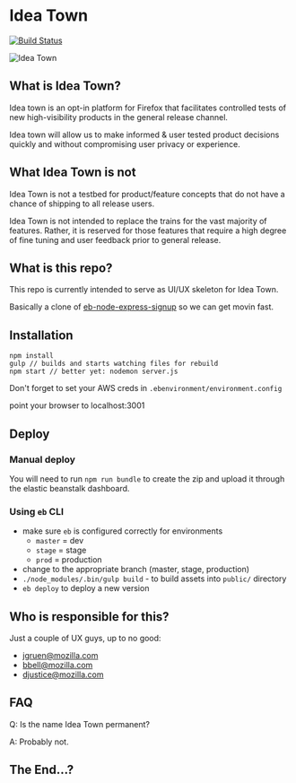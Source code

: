 # Idea Town

[![Build Status](https://travis-ci.org/mozilla/idea-town.svg?branch=master)](https://travis-ci.org/mozilla/idea-town)

![Idea Town](https://raw.githubusercontent.com/mozilla/idea-town/master/src/images/town%402x.png)

## What is Idea Town?

Idea town is an opt-in platform for Firefox that facilitates controlled tests of new high-visibility products in the general release channel.

Idea town will allow us to make informed & user tested product decisions quickly and without compromising user privacy or experience.

## What Idea Town is not

Idea Town is not a testbed for product/feature concepts that do not have a chance of shipping to all release users.

Idea Town is not intended to replace the trains for the vast majority of features. Rather, it is reserved for those features that require a high degree of fine tuning and user feedback prior to general release.

## What is this repo?

This repo is currently intended to serve as UI/UX skeleton for Idea Town.

Basically a clone of [eb-node-express-signup](https://github.com/awslabs/eb-node-express-signup) so we can get movin fast.

## Installation

```
npm install
gulp // builds and starts watching files for rebuild
npm start // better yet: nodemon server.js
```

Don't forget to set your AWS creds in `.ebenvironment/environment.config`

point your browser to localhost:3001

## Deploy

### Manual deploy

You will need to run `npm run bundle` to create the zip and upload it through the
elastic beanstalk dashboard.

### Using `eb` CLI

- make sure `eb` is configured correctly for environments
  - `master` = dev
  - `stage`  = stage
  - `prod`   = production
- change to the appropriate branch (master, stage, production)
- `./node_modules/.bin/gulp build` - to build assets into `public/` directory
- `eb deploy` to deploy a new version

## Who is responsible for this?

Just a couple of UX guys, up to no good:
- jgruen@mozilla.com
- bbell@mozilla.com
- djustice@mozilla.com

## FAQ

Q: Is the name Idea Town permanent?

A: Probably not.

## The End...?
